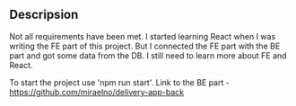 ## Descripsion
Not all requirements have been met. I started learning React when I was writing the FE part of this project. But I connected the FE part with the BE part and got some data from the DB. I still need to learn more about FE and React.

To start the project use 'npm run start'.
Link to the BE part - https://github.com/miraelno/delivery-app-back
